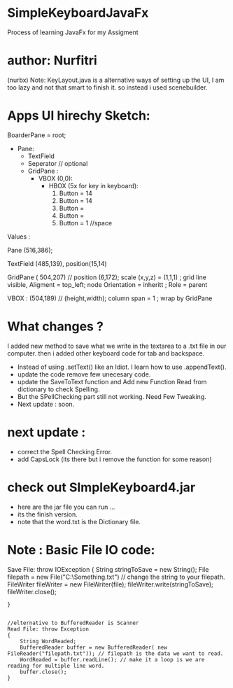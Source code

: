 # SimpleKeyboardJavaFx
Process of learning JavaFx for my Assigment




# author: Nurfitri


(nurbx) Note: KeyLayout.java is a alternative ways of setting up the UI, I am too lazy and not that smart to finish it. so instead i used scenebuilder.

# Apps UI hirechy Sketch:

BoarderPane = root;
- Pane:
	- TextField
	- Seperator // optional
	- GridPane :
		- VBOX (0,0):
			- HBOX (5x for key in keyboard):
				1. Button = 14
				2. Button = 14
				3. Button = 
				4. Button = 
				5. Button = 1 //space

Values :

Pane (516,386);

TextField (485,139), position(15,14)

GridPane ( 504,207) // position (6,172); scale (x,y,z) = (1,1,1) ; grid line visible, Aligment = top_left; node Orientation = inheritt ; Role = parent

VBOX : (504,189) // (height,width); column span = 1 ; wrap by GridPane

# What changes ?
I added new method to save what we write in the textarea to a .txt file in our computer.
then i added other keyboard code for tab and backspace.
 
- Instead of using .setText() like an Idiot. I learn how to use .appendText().
- update the code remove few unecesary code.
- update the SaveToText function and Add new Function Read from dictionary to check Spelling.
- But the SPellChecking part still not working. Need Few Tweaking.
- Next update : soon.

# next update :
  - correct the Spell Checking Error.
  - add CapsLock (its there but i remove the function for some reason)

# check out SImpleKeyboard4.jar
 - here are the jar file you can run ...
 - its the finish version.
 - note that the word.txt is the Dictionary file.


# Note : Basic File IO code:

 Save File: throw IOException
	{
	String stringToSave = new String();
	File filepath = new File("C:\\Something.txt") // change the string to your filepath.
	FileWriter fileWriter = new FileWriter(file);
	fileWriter.write(stringToSave);
    fileWriter.close();
	
	}


	//elternative to BufferedReader is Scanner
	Read File: throw Exception 
	{
		String WordReaded;
		BufferedReader buffer = new BufferedReader( new FileReader("filepath.txt")); // filepath is the data we want to read.
		WordReaded = buffer.readLine(); // make it a loop is we are reading for multiple line word.
		buffer.close();
	}

